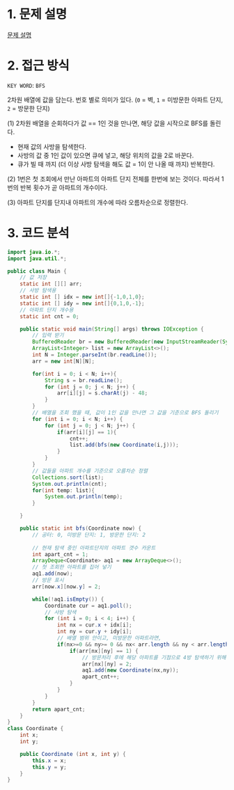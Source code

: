 # 1. 문제 설명 

[문제 설명](https://www.acmicpc.net/problem/2667)

# 2. 접근 방식 

`KEY WORD`: `BFS`

2차원 배열에 값을 담는다. 
번호 별로 의미가 있다. (`0` = 벽, `1` = 미방문한 아파트 단지, `2` = 방문한 단지)

(1) 2차원 배열을 순회하다가 값 == 1인 것을 만나면, 해당 값을 시작으로 BFS를 돌린다. 

- 현재 값의 사방을 탐색한다. 
- 사방의 값 중 1인 값이 있으면 큐에 넣고, 해당 위치의 값을 2로 바꾼다. 
- 큐가 빌 때 까지 (더 이상 사방 탐색을 해도 값 = 1이 안 나올 때 까지) 반복한다.

(2) 1번은 첫 조회에서 만난 아파트의 아파트 단지 전체를 한번에 보는 것이다. 따라서 1번의 반복 횟수가  곧 아파트의 개수이다.

(3) 아파트 단지를 단지내 아파트의 개수에 따라 오름차순으로 정렬한다. 

# 3. 코드 분석 

```java
import java.io.*;
import java.util.*;

public class Main {
    // 값 저장
    static int [][] arr;
    // 사방 탐색용
    static int [] idx = new int[]{-1,0,1,0};
    static int [] idy = new int[]{0,1,0,-1};
    // 아파트 단지 개수용
    static int cnt = 0;

    public static void main(String[] args) throws IOException {
        // 입력 받기
        BufferedReader br = new BufferedReader(new InputStreamReader(System.in));
        ArrayList<Integer> list = new ArrayList<>();
        int N = Integer.parseInt(br.readLine());
        arr = new int[N][N];

        for(int i = 0; i < N; i++){
            String s = br.readLine();
            for (int j = 0; j < N; j++) {
                arr[i][j] = s.charAt(j) - 48;
            }
        }
		// 배열을 조회 했을 때, 값이 1인 값을 만나면 그 값을 기준으로 BFS 돌리기 
        for (int i = 0; i < N; i++) {
            for (int j = 0; j < N; j++) {
                if(arr[i][j] == 1){
                    cnt++;
                    list.add(bfs(new Coordinate(i,j)));
                }
            }
        }
        // 값들을 아파트 개수를 기준으로 오름차순 정렬
        Collections.sort(list);
        System.out.println(cnt);
        for(int temp: list){
            System.out.println(temp);
        }

    }

    public static int bfs(Coordinate now) {
        // 공터: 0, 미방문 단지: 1, 방문한 단지: 2
        
        // 현재 탐색 중인 아파트단지의 아파트 갯수 카운트  
        int apart_cnt = 1;
        ArrayDeque<Coordinate> aq1 = new ArrayDeque<>();
		// 첫 조회한 아파트를 집어 넣기
        aq1.add(now);
        // 방문 표시
        arr[now.x][now.y] = 2;

        while(!aq1.isEmpty()) {
            Coordinate cur = aq1.poll();
			// 사방 탐색
            for (int i = 0; i < 4; i++) {
                int nx = cur.x + idx[i];
                int ny = cur.y + idy[i];
                // 배열 범위 안이고, 미방문한 아파트라면,
                if(nx>=0 && ny>= 0 && nx< arr.length && ny < arr.length){
                    if(arr[nx][ny] == 1) {
                        // 방문처리 후에 해당 아파트를 기점으로 4방 탐색하기 위해 queue에 넣는다.
                        arr[nx][ny] = 2;
                        aq1.add(new Coordinate(nx,ny));
                        apart_cnt++;
                    }
                }
            }
        }
        return apart_cnt;
    }
}
class Coordinate {
    int x;
    int y;

    public Coordinate (int x, int y) {
        this.x = x;
        this.y = y;
    }
}
```

